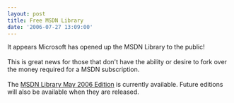 ```yaml
---
layout: post
title: Free MSDN Library
date: '2006-07-27 13:09:00'
---
```


It appears Microsoft has opened up the MSDN Library to the public!<br><br>This is great news for those that don't have the ability or desire to fork over the money required for a MSDN subscription.<br><br>The <a href="http://www.microsoft.com/downloads/details.aspx?FamilyId=373930CB-A3D7-4EA5-B421-DD6818DC7C41&displaylang=en">MSDN Library May 2006 Edition</a> is currently available. Future editions will also be available when they are released.